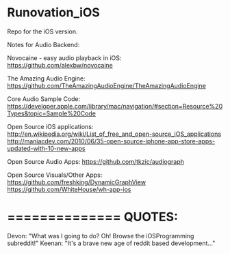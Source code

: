 Runovation_iOS
==============

Repo for the iOS version.

Notes for Audio Backend:

Novocaine - easy audio playback in iOS:
https://github.com/alexbw/novocaine

The Amazing Audio Engine:
https://github.com/TheAmazingAudioEngine/TheAmazingAudioEngine


Core Audio Sample Code:
https://developer.apple.com/library/mac/navigation/#section=Resource%20Types&topic=Sample%20Code

Open Source iOS applications:
http://en.wikipedia.org/wiki/List_of_free_and_open-source_iOS_applications
http://maniacdev.com/2010/06/35-open-source-iphone-app-store-apps-updated-with-10-new-apps

Open Source Audio Apps:
https://github.com/tkzic/audiograph

Open Source Visuals/Other Apps:
https://github.com/freshking/DynamicGraphView
https://github.com/WhiteHouse/wh-app-ios

==============
QUOTES:
==============

Devon: "What was I going to do? Oh! Browse the iOSProgramming subreddit!"
Keenan: "It's a brave new age of reddit based development..."
